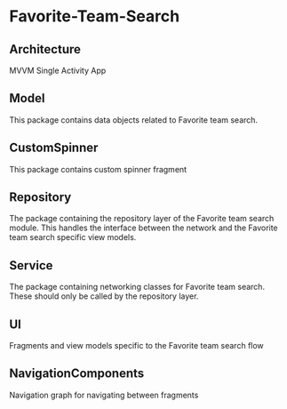 # Favorite-Team-Search

## Architecture
MVVM
Single Activity App

## Model

This package contains data objects related to Favorite team search.

## CustomSpinner

This package contains custom spinner fragment

## Repository

The package containing the repository layer of the Favorite team search module. This handles the interface between the network and the Favorite team search specific view models.

## Service

The package containing networking classes for Favorite team search. These should only be called by the repository layer.

## UI

Fragments and view models specific to the Favorite team search flow

## NavigationComponents

Navigation graph for navigating between fragments

